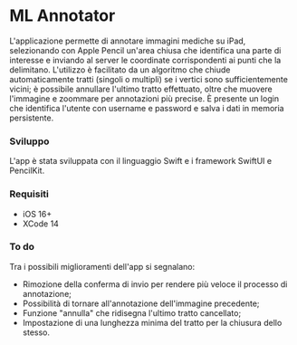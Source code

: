 # ML Annotator

L'applicazione permette di annotare immagini mediche su iPad, selezionando con Apple Pencil un'area chiusa che identifica una parte di interesse e inviando al server le coordinate corrispondenti ai punti che la delimitano.
L'utilizzo è facilitato da un algoritmo che chiude automaticamente tratti (singoli o multipli) se i vertici sono sufficientemente vicini; è possibile annullare l'ultimo tratto effettuato, oltre che muovere l'immagine e zoommare per annotazioni più precise.
È presente un login che identifica l'utente con username e password e salva i dati in memoria persistente.


### Sviluppo
L'app è stata sviluppata con il linguaggio Swift e i framework SwiftUI e PencilKit.


### Requisiti
- iOS 16+
- XCode 14

### To do
Tra i possibili miglioramenti dell'app si segnalano:
- Rimozione della conferma di invio per rendere più veloce il processo di annotazione;
- Possibilità di tornare all'annotazione dell'immagine precedente;
- Funzione "annulla" che ridisegna l'ultimo tratto cancellato;
- Impostazione di una lunghezza minima del tratto per la chiusura dello stesso.
